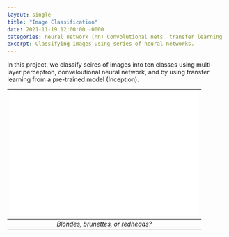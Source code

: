```yaml
---
layout: single
title: "Image Classification"
date: 2021-11-19 12:00:00 -0000
categories: neural network (nn) Convolutional nets  transfer learning  
excerpt: Classifying images using series of neural networks. 
---
```


In this project, we classify seires of images into ten classes using multi-layer perceptron, conveloutional neural network, and by using transfer learning from a pre-trained model (Inception). 

| ![Ten sample images representing ten classes?](/assets/images/blogs/ten_classes.png "Blondes, brunettes, or redheads?") |
|:--:|
| *Blondes, brunettes, or redheads?* |
